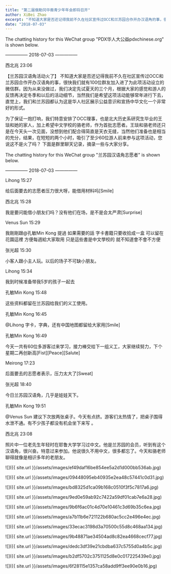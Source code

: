 ```yaml
---
title: "第二届俄勒冈华裔青少年年会即将召开"
author: XiBei Zhao
excerpt: "不知道大家是否还记得我前不久在社区宣传过OCC和兰苏园合作开办汉语角的事，很快我们就有100位群友加入进了为此项活动设立的微信群。为了保证一炮打响，我们特意安排了OCC理事，也是北大历史系研究生毕业的王琰, 和希望中文学校的骆老师，作为首批志愿者。王琰和骆老师还只是在今天头一次见面，没想到他们配合得简直是天衣无缝，当然他们准备也是相当的充分，结果，在短短的两个小时，吸引了至少60位游人前来参与这项活动，您说这不是火了吗？"
date: "2018-07-03"
---
```

The chatting history for this WeChat group "PDX华人大公益pdxchinese.org" is shown below.

—————  2018-07-03  —————

西北兆  23:06

【兰苏园汉语角活动火了】 不知道大家是否还记得我前不久在社区宣传过OCC和兰苏园合作开办汉语角的事，很快我们就有100位群友加入进了为此项活动设立的微信群。因为从来没做过，我们决定先试夏天的三个月，根据大家的感觉和游人的反馈再决定冬季和以后的活动细节，当然我们是希望这项活动能够常年进行下去，直觉上，我们和兰苏园都认为这是华人社区展示公益意识和宣扬中华文化一个非常好的形式。

为了保证一炮打响，我们特意安排了OCC理事，也是北大历史系研究生毕业的王琰和她的家人，加上希望中文学校的骆老师，作为首批志愿者。王琰和骆老师还只是在今天头一次见面，没想到他们配合得简直是天衣无缝，当然他们准备也是相当的充分，结果，在短短的两个小时，吸引了至少60位游人前来参与这项活动，您说这不是火了吗？ 下面是群里聊天记录，摘录一些与大家分享。

The chatting history for this WeChat group "兰苏园汉语角志愿者" is shown below.

—————  2018-07-03  —————

Lihong  15:27

给后面要去的志愿者压力很大呀，能借用材料吗[Smile]

西北兆  15:28

我是要问能借小朋友们吗？没有他们在场，是不是会太严肃[Surprise]

Venus Sun  15:29

我剛剛跟@孔敏Min Kong 提過 如果需要的話 字卡書籍只要收拾成一盒 可以留在花園這裡 方便每週給大家取用 只是這些書是中文學校的 就不知道會不會不方便

张光超  15:30

小客人跟小主人玩。以后的场子不可缺小朋友。

Lihong  15:34

我到时候准备带我5岁的孩子一起去

孔敏Min Kong  15:48

这些资料都留在兰苏园给我们的义工使用。

孔敏Min Kong  16:45

@Lihong 字卡，字典，还有中国地图都留给大家用[Smile]

孔敏Min Kong  16:49

今天一共有60位多游客过来学习，接力棒交给下一组义工，大家继续努力，下个星期二再创新高[Fist][Peace][Salute]

Meirong  17:23

后面要去的志愿者表示，压力太大了[Sweat]

张光超  18:40

今日兰苏园汉语角，几乎是娃娃天下。

孔敏Min Kong  19:51

@Venus Sun 建议下次放两张桌子。今天有点挤。游客们太热情了，把桌子围得水泄不通。有不少孩子都没有机会坐下来写 。

西北兆  23:08

照片中一位老先生年轻时在耶鲁大学学习过中文。他是兰苏园的会员，听到有这个汉语角，很兴奋。特意过来参加。他说很久不用中文，很多都忘了。今天和骆老师聊得就像是相识多年的老朋友。

![]({{ site.url }}/assets/images/ef49daf16be854ee5a2d1d000bb536ab.jpg)

![]({{ site.url }}/assets/images/09448095eb40935e2ea48c57441c0d31.jpg)

![]({{ site.url }}/assets/images/bd8325d1ca09b168c0510f3f5c7817a6.jpg)

![]({{ site.url }}/assets/images/9ed0e59ab92c7422a59df01cab7e6a28.jpg)

![]({{ site.url }}/assets/images/9b6f6ac01c4d70e10461c3d69b35c6ea.jpg)

![]({{ site.url }}/assets/images/a7b11b6e721122b680ac5cc2e496e4ec.jpg)

![]({{ site.url }}/assets/images/33ecac3198d3a70500c55d8c468aa134.jpg)

![]({{ site.url }}/assets/images/9b48871ae34504ad8c82ea4668cecf77.jpg)

![]({{ site.url }}/assets/images/dedc3df39e21cbdba637c5755d0a4b5c.jpg)

![]({{ site.url }}/assets/images/b2df5702c3751125d8e0c017225439e0.jpg)

![]({{ site.url }}/assets/images/6f28115e1357ca58add9ff3ee90e0b16.jpg)
